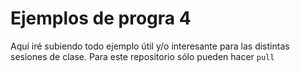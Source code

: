 # Ejemplos de progra 4 #
Aquí iré subiendo todo ejemplo útil y/o interesante para las distintas sesiones de clase. Para este repositorio sólo pueden hacer  `pull`

